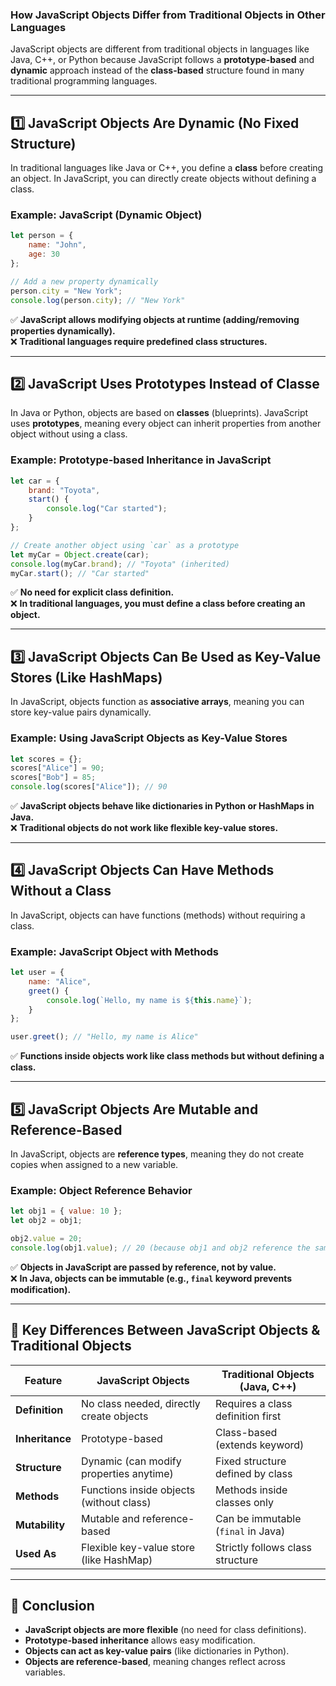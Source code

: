 ### **How JavaScript Objects Differ from Traditional Objects in Other Languages**  

JavaScript objects are different from traditional objects in languages like Java, C++, or Python because JavaScript follows a **prototype-based** and **dynamic** approach instead of the **class-based** structure found in many traditional programming languages.  

---

## **1️⃣ JavaScript Objects Are Dynamic (No Fixed Structure)**
In traditional languages like Java or C++, you define a **class** before creating an object. In JavaScript, you can directly create objects without defining a class.

### **Example: JavaScript (Dynamic Object)**
```javascript
let person = {
    name: "John",
    age: 30
};

// Add a new property dynamically
person.city = "New York";
console.log(person.city); // "New York"
```
✅ **JavaScript allows modifying objects at runtime (adding/removing properties dynamically).**  
❌ **Traditional languages require predefined class structures.**  

---

## **2️⃣ JavaScript Uses Prototypes Instead of Classe**
In Java or Python, objects are based on **classes** (blueprints). JavaScript uses **prototypes**, meaning every object can inherit properties from another object without using a class.

### **Example: Prototype-based Inheritance in JavaScript**
```javascript
let car = {
    brand: "Toyota",
    start() {
        console.log("Car started");
    }
};

// Create another object using `car` as a prototype
let myCar = Object.create(car);
console.log(myCar.brand); // "Toyota" (inherited)
myCar.start(); // "Car started"
```
✅ **No need for explicit class definition.**  
❌ **In traditional languages, you must define a class before creating an object.**  

---

## **3️⃣ JavaScript Objects Can Be Used as Key-Value Stores (Like HashMaps)**
In JavaScript, objects function as **associative arrays**, meaning you can store key-value pairs dynamically.

### **Example: Using JavaScript Objects as Key-Value Stores**
```javascript
let scores = {};
scores["Alice"] = 90;
scores["Bob"] = 85;
console.log(scores["Alice"]); // 90
```
✅ **JavaScript objects behave like dictionaries in Python or HashMaps in Java.**  
❌ **Traditional objects do not work like flexible key-value stores.**  

---

## **4️⃣ JavaScript Objects Can Have Methods Without a Class**
In JavaScript, objects can have functions (methods) without requiring a class.

### **Example: JavaScript Object with Methods**
```javascript
let user = {
    name: "Alice",
    greet() {
        console.log(`Hello, my name is ${this.name}`);
    }
};

user.greet(); // "Hello, my name is Alice"
```
✅ **Functions inside objects work like class methods but without defining a class.**  

---

## **5️⃣ JavaScript Objects Are Mutable and Reference-Based**
In JavaScript, objects are **reference types**, meaning they do not create copies when assigned to a new variable.

### **Example: Object Reference Behavior**
```javascript
let obj1 = { value: 10 };
let obj2 = obj1;

obj2.value = 20;
console.log(obj1.value); // 20 (because obj1 and obj2 reference the same object)
```
✅ **Objects in JavaScript are passed by reference, not by value.**  
❌ **In Java, objects can be immutable (e.g., `final` keyword prevents modification).**  

---

## **🔹 Key Differences Between JavaScript Objects & Traditional Objects**

| Feature | **JavaScript Objects** | **Traditional Objects (Java, C++)** |
|---------|------------------------|--------------------------------------|
| **Definition** | No class needed, directly create objects | Requires a class definition first |
| **Inheritance** | Prototype-based | Class-based (extends keyword) |
| **Structure** | Dynamic (can modify properties anytime) | Fixed structure defined by class |
| **Methods** | Functions inside objects (without class) | Methods inside classes only |
| **Mutability** | Mutable and reference-based | Can be immutable (`final` in Java) |
| **Used As** | Flexible key-value store (like HashMap) | Strictly follows class structure |

---

## **🚀 Conclusion**
- **JavaScript objects are more flexible** (no need for class definitions).  
- **Prototype-based inheritance** allows easy modification.  
- **Objects can act as key-value pairs** (like dictionaries in Python).  
- **Objects are reference-based**, meaning changes reflect across variables.  
